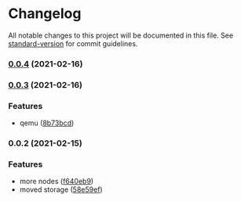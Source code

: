 # Changelog

All notable changes to this project will be documented in this file. See [standard-version](https://github.com/conventional-changelog/standard-version) for commit guidelines.

### [0.0.4](https://github.com/naimo84/node-red-contrib-proxmox/compare/v0.0.3...v0.0.4) (2021-02-16)

### [0.0.3](https://github.com/naimo84/node-red-contrib-proxmox/compare/v0.0.2...v0.0.3) (2021-02-16)


### Features

* qemu ([8b73bcd](https://github.com/naimo84/node-red-contrib-proxmox/commit/8b73bcd9e0d4aa37a143744e12e0a409feb6ecbe))

### 0.0.2 (2021-02-15)


### Features

* more nodes ([f640eb9](https://github.com/naimo84/node-red-contrib-proxmox/commit/f640eb93c8ef9ca2f2b35f5c44cf06b27aa3e0cb))
* moved storage ([58e59ef](https://github.com/naimo84/node-red-contrib-proxmox/commit/58e59efe79161003d359dee0401bec09a24c29d7))
